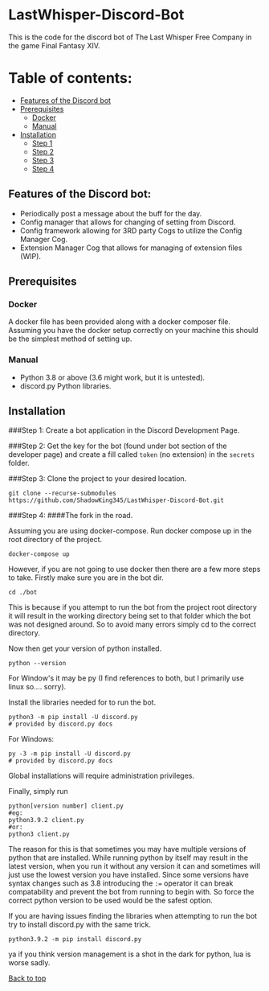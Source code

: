 # LastWhisper-Discord-Bot
This is the code for the discord bot of The Last Whisper Free Company in the game Final Fantasy XIV.

# Table of contents:
- [Features of the Discord bot](#features-of-the-discord-bot)
- [Prerequisites](#prerequisites)
  - [Docker](#docker)
  - [Manual](#manual)
- [Installation](#installation)
  - [Step 1](#step-1)
  - [Step 2](#step-2)
  - [Step 3](#step-3)
  - [Step 4](#step-4)

## Features of the Discord bot:
* Periodically post a message about the buff for the day.
* Config manager that allows for changing of setting from Discord.
* Config framework allowing for 3RD party Cogs to utilize the Config Manager Cog.
* Extension Manager Cog that allows for managing of extension files (WIP).

## Prerequisites

### Docker
A docker file has been provided along with a docker composer file.
Assuming you have the docker setup correctly on your machine this should be the simplest method of setting up.

### Manual
* Python 3.8 or above (3.6 might work, but it is untested).
* discord.py Python libraries.

## Installation

###Step 1:
Create a bot application in the Discord Development Page.

###Step 2:
Get the key for the bot (found under bot section of the developer page) and create a fill called `token` (no extension) in the `secrets` folder.

###Step 3:
Clone the project to your desired location.
```shell
git clone --recurse-submodules https://github.com/ShadowKing345/LastWhisper-Discord-Bot.git
```

###Step 4:
####The fork in the road.

Assuming you are using docker-compose.
Run docker compose up in the root directory of the project.
```shell
docker-compose up
```

However, if you are not going to use docker then there are a few more steps to take.
Firstly make sure you are in the bot dir.
```shell
cd ./bot
```
This is because if you attempt to run the bot from the project root directory it will result in the working directory being set to that folder which the bot was not designed around. So to avoid many errors simply cd to the correct directory.

Now then get your version of python installed.
```shell
python --version
```
For Window's it may be py (I find references to both, but I primarily use linux so.... sorry).

Install the libraries needed for to run the bot.
```shell
python3 -m pip install -U discord.py
# provided by discord.py docs
```
For Windows:
```shell
py -3 -m pip install -U discord.py
# provided by discord.py docs
```
Global installations will require administration privileges.

Finally, simply run
```shell
python[version number] client.py
#eg:
python3.9.2 client.py
#or:
python3 client.py
```
The reason for this is that sometimes you may have multiple versions of python that are installed. While running python by itself may result in the latest version, when you run it without any version it can and sometimes will just use the lowest version you have installed. Since some versions have syntax changes such as 3.8 introducing the `:=` operator it can break compatability and prevent the bot from running to begin with. So force the correct python version to be used would be the safest option.

If you are having issues finding the libraries when attempting to run the bot try to install discord.py with the same trick.
```shell
python3.9.2 -m pip install discord.py
```
ya if you think version management is a shot in the dark for python, lua is worse sadly.

[Back to top](#lastwhisper-discord-bot)